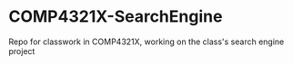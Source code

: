 # COMP4321X-SearchEngine
Repo for classwork in COMP4321X, working on the class's search engine project
